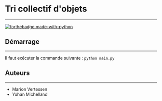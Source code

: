# Tri collectif d'objets 

---
[![forthebadge made-with-python](http://ForTheBadge.com/images/badges/made-with-python.svg)](https://www.python.org/)



Démarrage
---
---
Il faut exécuter la commande suivante :  ``python main.py``


## Auteurs

---
- Marion Vertessen 
- Yohan Michelland